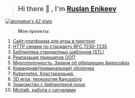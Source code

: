 > ## Hi there 👋 , I'm [Ruslan Enikeev](https://github.com/atomatoe) ##

[![atomatoe's 42 stats](https://badge42.herokuapp.com/api/stats/atomatoe?privacyEmail=true)](https://github.com/atomatoe)

> <b>Мои проекты:</b>
1. [Сайт-платформа для игры в пингпонг](https://github.com/atomatoe/ft_transcendence)
2. [HTTP сервер по стандарту RFC 7230-7235](https://github.com/atomatoe/webserv)
3. [Библиотека стандартных шаблонов (STL)](https://github.com/atomatoe/ft_containers)
4. [Реализация принципов ООП](https://github.com/atomatoe/CPP_modules)
5. [Многопоточность. Задачи об обедающих философах](https://github.com/atomatoe/ft_philosophers)
6. [Командная(терминальная) оболочка](https://github.com/atomatoe/minishell)
7. [Kubernetes. Кластаризация.](https://github.com/atomatoe/ft_service)
8. [3D игра, технология Raycasting](https://github.com/atomatoe/cub3D)
9. [Знакомство с библиотекой jsoup](https://github.com/atomatoe/jsoupParse)
10. [Minitalk, работа c сигналами](https://github.com/atomatoe/minitalk)
